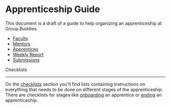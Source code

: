 Apprenticeship Guide
====================

This document is a draft of a guide to help organizing an apprenticeship at Group Buddies.

* [Faculty](faculty)
* [Mentors](mentors)
* [Apprentices](apprentices)
* [Weekly Report](weeklyreport)
* [Submissions](submissions)

Checklists
__________

On the [checklists](checklists) section you'll find lists containing instructions on everything that needs to be done on different stages of the apprenticeship.
There are checklists for stages like [onboarding](checklists/onboarding) an apprentice or [ending](checklists/ending) an apprenticeship.
